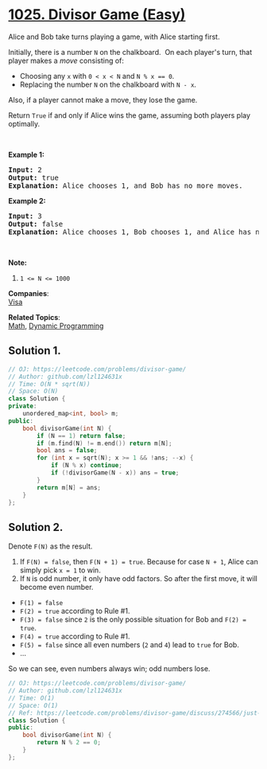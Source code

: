 # [1025. Divisor Game (Easy)](https://leetcode.com/problems/divisor-game/)

<p>Alice and Bob take turns playing a game, with Alice starting first.</p>

<p>Initially, there is a number <code>N</code>&nbsp;on the chalkboard.&nbsp; On each player's turn, that player makes a <em>move</em>&nbsp;consisting of:</p>

<ul>
	<li>Choosing&nbsp;any <code>x</code> with <code>0 &lt; x &lt; N</code> and <code>N % x == 0</code>.</li>
	<li>Replacing&nbsp;the number&nbsp;<code>N</code>&nbsp;on the chalkboard with <code>N - x</code>.</li>
</ul>

<p>Also, if a player cannot make a move, they lose the game.</p>

<p>Return <code>True</code> if and only if Alice wins the game, assuming both players play optimally.</p>

<p>&nbsp;</p>

<ol>
</ol>

<div>
<p><strong>Example 1:</strong></p>

<pre><strong>Input: </strong><span id="example-input-1-1">2</span>
<strong>Output: </strong><span id="example-output-1">true</span>
<strong>Explanation:</strong> Alice chooses 1, and Bob has no more moves.
</pre>

<div>
<p><strong>Example 2:</strong></p>

<pre><strong>Input: </strong><span id="example-input-2-1">3</span>
<strong>Output: </strong><span id="example-output-2">false</span>
<strong>Explanation:</strong> Alice chooses 1, Bob chooses 1, and Alice has no more moves.
</pre>

<p>&nbsp;</p>

<p><strong>Note:</strong></p>

<ol>
	<li><code>1 &lt;= N &lt;= 1000</code></li>
</ol>
</div>
</div>

**Companies**:  
[Visa](https://leetcode.com/company/visa)

**Related Topics**:  
[Math](https://leetcode.com/tag/math/), [Dynamic Programming](https://leetcode.com/tag/dynamic-programming/)

## Solution 1.

```cpp
// OJ: https://leetcode.com/problems/divisor-game/
// Author: github.com/lzl124631x
// Time: O(N * sqrt(N))
// Space: O(N)
class Solution {
private:
    unordered_map<int, bool> m;
public:
    bool divisorGame(int N) {
        if (N == 1) return false;
        if (m.find(N) != m.end()) return m[N];
        bool ans = false;
        for (int x = sqrt(N); x >= 1 && !ans; --x) {
            if (N % x) continue;
            if (!divisorGame(N - x)) ans = true;
        }
        return m[N] = ans;
    }
};
```

## Solution 2.

Denote `F(N)` as the result.

1. If `F(N) = false`, then `F(N + 1) = true`. Because for case `N + 1`, Alice can simply pick `x = 1` to win.
2. If `N` is odd number, it only have odd factors. So after the first move, it will become even number.

* `F(1) = false`
* `F(2) = true` according to Rule #1.
* `F(3) = false` since `2` is the only possible situation for Bob and `F(2) = true`.
* `F(4) = true` according to Rule #1.
* `F(5) = false` since all even numbers (`2` and `4`) lead to `true` for Bob.
* ...

So we can see, even numbers always win; odd numbers lose.

```cpp
// OJ: https://leetcode.com/problems/divisor-game/
// Author: github.com/lzl124631x
// Time: O(1)
// Space: O(1)
// Ref: https://leetcode.com/problems/divisor-game/discuss/274566/just-return-N-2-0-(proof)
class Solution {
public:
    bool divisorGame(int N) {
        return N % 2 == 0;
    }
};
```
